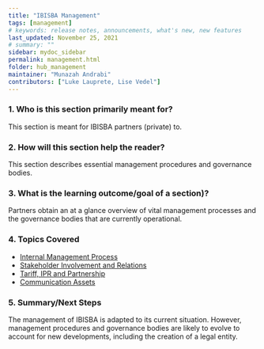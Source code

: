 ```yaml
---
title: "IBISBA Management"
tags: [management]
# keywords: release notes, announcements, what's new, new features
last_updated: November 25, 2021
# summary: ""
sidebar: mydoc_sidebar
permalink: management.html
folder: hub_management
maintainer: "Munazah Andrabi"
contributors: ["Luke Lauprete, Lise Vedel"]
---
```


### 1. Who is this section primarily meant for?  
 
This section is meant for IBISBA partners (private) to.  

### 2. How will this section help the reader?

This section describes essential management procedures and governance bodies.  

### 3. What is the learning outcome/goal of a section)?  
 
Partners obtain an at a glance overview of vital management processes and the governance bodies that are currently operational.  

### 4. Topics Covered  

- [Internal Management Process](https://ibisba.github.io/handbook/internal_management_process.html)
- [Stakeholder Involvement and Relations](https://ibisba.github.io/handbook/stakeholder_involvement_relations.html)
- [Tariff, IPR and Partnership](https://ibisba.github.io/handbook/tariff_ipr_partnership.html)
- [Communication Assets](https://ibisba.github.io/handbook/communication_assets.html)

### 5. Summary/Next Steps  

The management of IBISBA is adapted to its current situation. However, management procedures and governance bodies are likely to evolve to account for new 
developments, including the creation of a legal entity.  
